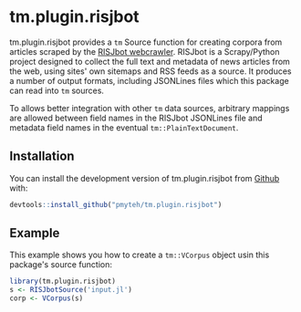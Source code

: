 
# tm.plugin.risjbot

<!-- badges: start -->
<!-- badges: end -->

tm.plugin.risjbot provides a `tm` Source function for creating
corpora from articles scraped by the
[RISJbot webcrawler](https://github.com/pmyteh/RISJbot). RISJbot is a
Scrapy/Python project designed to collect the full text and metadata of news
articles from the web, using sites' own sitemaps and RSS feeds as a source. It
produces a number of output formats, including JSONLines files which this
package can read into `tm` sources.

To allows better integration with other `tm` data sources, arbitrary mappings
are allowed between field names in the RISJbot JSONLines file and metadata field
names in the eventual `tm::PlainTextDocument`.

## Installation

You can install the development version of tm.plugin.risjbot from
[Github](https://github.com/pmyteh/tm.plugin.risjbot) with:

``` r
devtools::install_github("pmyteh/tm.plugin.risjbot")
```

## Example

This example shows you how to create a `tm::VCorpus` object usin this package's
source function:

``` r
library(tm.plugin.risjbot)
s <- RISJbotSource('input.jl')
corp <- VCorpus(s)
```

